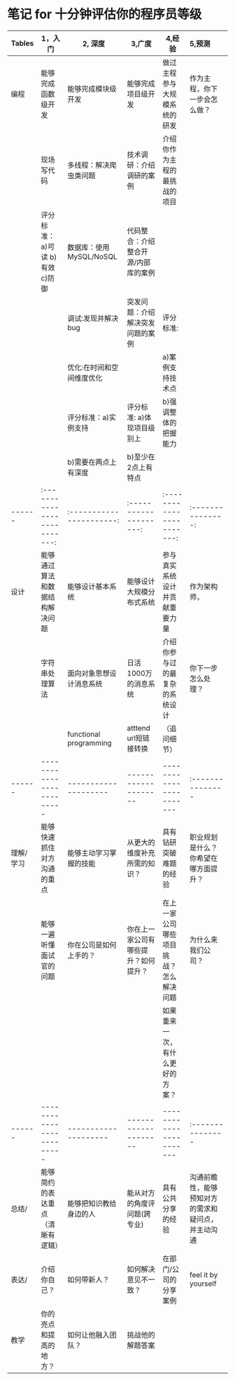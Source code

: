 # 笔记 for 十分钟评估你的程序员等级


|Tables      |  1，入门                  | 2, 深度               | 3,广度               | 4,经验                  |  5,预测  |
|------|-------------------------|--------------------|--------------------|-----------------------|:---------------|
|编程  |能够完成函数级开发            |能够完成模块级开发     |能够完成项目级开发     |做过主程参与大规模系统的研发|作为主程，你下一步会怎么做？
|      |现场写代码                   |多线程：解决爬虫类问题 |技术调研：介绍调研的案例|介绍你作为主程的最挑战的项目|                |
|      |评分标准：a)可读 b)有效 c)防御|数据库：使用MySQL/NoSQL|代码整合：介绍整合开源/内部库的案例|               |                |
|      |                            |调试:发现并解决bug     |突发问题：介绍解决突发问题的案例   |评分标准:       |           |
|      |                            |优化:在时间和空间维度优化|                               |a)案例支持技术点 |           |
|      |                            |评分标准：a)实例支持     |评分标准: a)体现项目级别上      |b)强调整体的把握能力|          |
|      |                            |b)需要在两点上有深度     |b)至少在2点上有特点             |                  |           |
|------|:--------------------------:|:----------------------:|:--------------------:|:-----------------------:|:---------------:|
|设计  |能够通过算法和数据结构解决问题|能够设计基本系统          |能够设计大规模分布式系统  |参与真实系统设计并贡献重要力量|作为架构师，|
|      |字符串处理算法              |面向对象思想设计消息系统   |日活1000万的消息系统     |介绍你参与过的最复杂的系统设计|你下一步怎么处理？|
|      |                           |functional programming   |atttend url短链接转换   |（追问细节）                |                 |
|------|-------------------------|--------------------|--------------------|-----------------------|:---------------|
|理解/学习|能够快速抓住对方沟通的重点|能够主动学习掌握的技能|从更大的维度补充所需的知识？|具有钻研突破难题的经验 |职业规划是什么？你希望在哪方面提升？|
|       |能够一遍听懂面试官的问题 |你在公司是如何上手的？ | 你在上一家公司有哪些提升？如何提升？  |在上一家公司哪些项目挑战？怎么解决问题|为什么来我们公司？|
|       |                      |                      |                               |如果重来一次，有什么更好的方案？|                           |
|------|-------------------------|--------------------|--------------------|-----------------------|:---------------|
|总结/ |能够简约的表达重点（清晰有逻辑）|能够把知识教给身边的人|能从对方的角度评问题(跨专业)|具有公共分享的经验  |沟通前瞻性，能够预知对方的需求和疑问点，并主动沟通
|表达/ |介绍你自己？                 |如何带新人？      |如何解决意见不一致？           |在部门/公司的分享案例 |feel it by yourself
|教学  |你的亮点和提高的地方？       |如何让他融入团队？  |挑战他的解题答案              |
